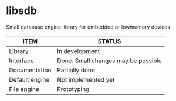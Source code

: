 # libsdb
Small database engine library for embedded or lowmemory devices

|  ITEM |   STATUS  |
|-------|-----------|
|Library|In development|
|Interface| Done. Small changes may be possible |
|Documentation| Partially done|
|Default engine|Not implemented yet|
|File engine| Prototyping |
